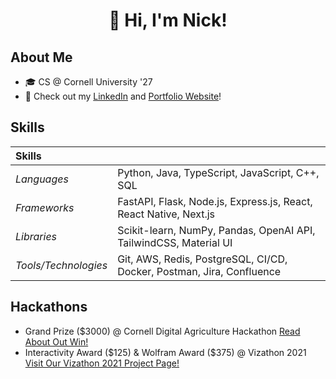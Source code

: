<h1 style="text-align:center"> 👋 Hi, I'm Nick! </h1>

## About Me
- 🎓 CS @ Cornell University '27
- 📝 Check out my [LinkedIn](https://www.linkedin.com/in/nickchanng/) and [Portfolio Website](https://nickchanng.com/)!

## Skills
| **Skills** | |
|:-----| :-----|
| *Languages* | Python, Java, TypeScript, JavaScript, C++, SQL | 
| *Frameworks* | FastAPI, Flask, Node.js, Express.js, React, React Native, Next.js |
| *Libraries* | Scikit-learn, NumPy, Pandas, OpenAI API, TailwindCSS, Material UI |
| *Tools/Technologies* | Git, AWS, Redis, PostgreSQL, CI/CD, Docker, Postman, Jira, Confluence |

## Hackathons

- Grand Prize ($3000) @ Cornell Digital Agriculture Hackathon [Read About Out Win!](https://news.cornell.edu/stories/2024/02/freshmen-win-top-prize-digital-ag-hackathon)
- Interactivity Award ($125) & Wolfram Award ($375) @ Vizathon 2021 [Visit Our Vizathon 2021 Project Page!](https://devpost.com/software/stop-aapi-hate-dashboard)

<!--
**NicholasChanng/NicholasChanng** is a ✨ _special_ ✨ repository because its `README.md` (this file) appears on your GitHub profile.

Here are some ideas to get you started:

- 🔭 I’m currently working on ...
- 🌱 I’m currently learning ...
- 👯 I’m looking to collaborate on ...
- 🤔 I’m looking for help with ...
- 💬 Ask me about ...
- 📫 How to reach me: ...
- 😄 Pronouns: ...
- ⚡ Fun fact: ...
-->

